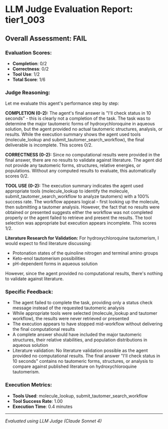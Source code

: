 # LLM Judge Evaluation Report: tier1_003

## Overall Assessment: FAIL

### Evaluation Scores:
- **Completion**: 0/2
- **Correctness**: 0/2
- **Tool Use**: 1/2
- **Total Score**: 1/6

### Judge Reasoning:
Let me evaluate this agent's performance step by step:

**COMPLETION (0-2):**
The agent's final answer is "I'll check status in 10 seconds" - this is clearly not a completion of the task. The task was to determine the major tautomeric forms of hydroxychloroquine in aqueous solution, but the agent provided no actual tautomeric structures, analysis, or results. While the execution summary shows the agent used tools (molecule_lookup and submit_tautomer_search_workflow), the final deliverable is incomplete. This scores 0/2.

**CORRECTNESS (0-2):**
Since no computational results were provided in the final answer, there are no results to validate against literature. The agent did not provide any tautomeric forms, structures, relative energies, or populations. Without any computed results to evaluate, this automatically scores 0/2.

**TOOL USE (0-2):**
The execution summary indicates the agent used appropriate tools (molecule_lookup to identify the molecule, submit_tautomer_search_workflow to analyze tautomers) with a 100% success rate. The workflow appears logical - first looking up the molecule, then submitting a tautomer analysis. However, the fact that no results were obtained or presented suggests either the workflow was not completed properly or the agent failed to retrieve and present the results. The tool selection was appropriate but execution appears incomplete. This scores 1/2.

**Literature Research for Validation:**
For hydroxychloroquine tautomerism, I would expect to find literature discussing:
- Protonation states of the quinoline nitrogen and terminal amino groups
- Keto-enol tautomerism possibilities
- pH-dependent forms in aqueous solution

However, since the agent provided no computational results, there's nothing to validate against literature.

### Specific Feedback:
- The agent failed to complete the task, providing only a status check message instead of the requested tautomeric analysis
- While appropriate tools were selected (molecule_lookup and tautomer workflow), the results were never retrieved or presented
- The execution appears to have stopped mid-workflow without delivering the final computational results
- A complete answer should have included the major tautomeric structures, their relative stabilities, and population distributions in aqueous solution
- Literature validation: No literature validation possible as the agent provided no computational results. The final answer "I'll check status in 10 seconds" contains no tautomeric forms, structures, or analysis to compare against published literature on hydroxychloroquine tautomerism.

### Execution Metrics:
- **Tools Used**: molecule_lookup, submit_tautomer_search_workflow
- **Tool Success Rate**: 1.00
- **Execution Time**: 0.4 minutes

---
*Evaluated using LLM Judge (Claude Sonnet 4)*
